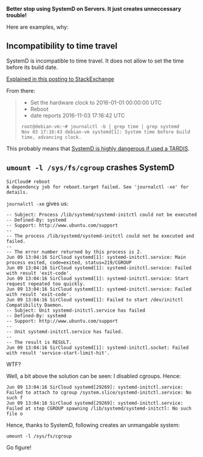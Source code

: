 **Better stop using SystemD on Servers.  It just creates unneccessary trouble!**

Here are examples, why:

## Incompatibility to time travel

SystemD is incompatible to time travel.  It does not allow to set the time before its build date.

[Explained in this posting to StackExchange](https://unix.stackexchange.com/a/532229/23450)

From there:

> - Set the hardware clock to 2016-01-01 00:00:00 UTC
> - Reboot
> - date reports 2016-11-03 17:16:42 UTC
>
> ```
> root@debian-vm:~# journalctl -b | grep time | grep systemd
> Nov 03 17:16:43 debian-vm systemd[1]: System time before build time, advancing clock.
> ```

This probably means that [SystemD is highly dangerous if used a TARDIS](https://en.wikipedia.org/wiki/TARDIS).


## `umount -l /sys/fs/cgroup` crashes SystemD

```
SirCloud# reboot                                                                                                                
A dependency job for reboot.target failed. See 'journalctl -xe' for details.                                                                 
```

`journalctl -xe` gives us:

```
-- Subject: Process /lib/systemd/systemd-initctl could not be executed
-- Defined-By: systemd
-- Support: http://www.ubuntu.com/support
-- 
-- The process /lib/systemd/systemd-initctl could not be executed and failed.
-- 
-- The error number returned by this process is 2.
Jun 09 13:04:16 SirCloud systemd[1]: systemd-initctl.service: Main process exited, code=exited, status=219/CGROUP
Jun 09 13:04:16 SirCloud systemd[1]: systemd-initctl.service: Failed with result 'exit-code'.
Jun 09 13:04:16 SirCloud systemd[1]: systemd-initctl.service: Start request repeated too quickly.
Jun 09 13:04:16 SirCloud systemd[1]: systemd-initctl.service: Failed with result 'exit-code'.
Jun 09 13:04:16 SirCloud systemd[1]: Failed to start /dev/initctl Compatibility Daemon.
-- Subject: Unit systemd-initctl.service has failed
-- Defined-By: systemd
-- Support: http://www.ubuntu.com/support
-- 
-- Unit systemd-initctl.service has failed.
-- 
-- The result is RESULT.
Jun 09 13:04:16 SirCloud systemd[1]: systemd-initctl.socket: Failed with result 'service-start-limit-hit'.
```

WTF?

Well, a bit above the solution can be seen:  I disabled cgroups.  Hence:

```
Jun 09 13:04:16 SirCloud systemd[29269]: systemd-initctl.service: Failed to attach to cgroup /system.slice/systemd-initctl.service: No such f
Jun 09 13:04:16 SirCloud systemd[29269]: systemd-initctl.service: Failed at step CGROUP spawning /lib/systemd/systemd-initctl: No such file o
```

Hence, thanks to SystemD, following creates an unmangable system:

`umount -l /sys/fs/cgroup`

Go figure!
